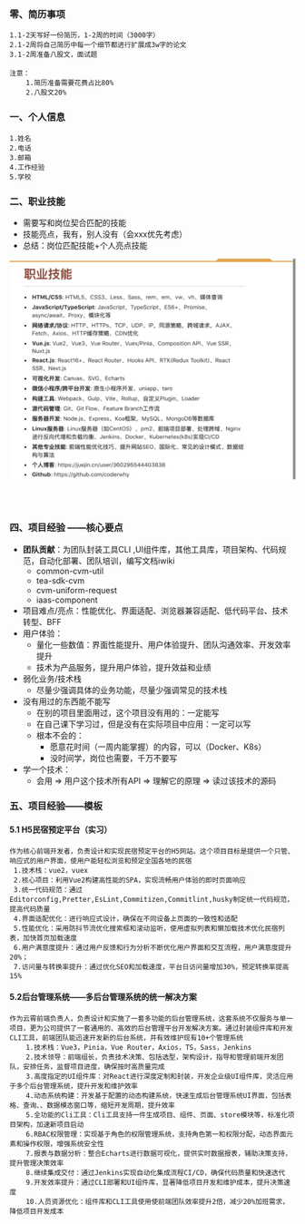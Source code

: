 ### 零、简历事项

```
1.1-2天写好一份简历，1-2周的时间（3000字）
2.1-2周将自己简历中每一个细节都进行扩展成3w字的论文
3.1-2周准备八股文，面试题

注意：
	1.简历准备需要花费占比80%
	2.八股文20%
```



### 一、个人信息

```
1.姓名 
2.电话
3.邮箱
4.工作经验
5.学校
```

### 二、职业技能

- 需要写和岗位契合匹配的技能
- 技能亮点，我有，别人没有（会xxx优先考虑）
- 总结：岗位匹配技能+个人亮点技能

![](./images/skills_01.png)

```

   
```

### 四、项目经验 ——核心要点

- **团队贡献**：为团队封装工具CLI ,UI组件库，其他工具库，项目架构、代码规范，自动化部署、团队培训，编写文档iwiki
  - common-cvm-util
  - tea-sdk-cvm
  - cvm-uniform-request
  - iaas-component
- 项目难点/亮点：性能优化、界面适配、浏览器兼容适配、低代码平台、技术转型、BFF
- 用户体验：
  - 量化一些数值：界面性能提升、用户体验提升、团队沟通效率、开发效率提升
  - 技术为产品服务，提升用户体验，提升效益和业绩
- 弱化业务/技术栈
  - 尽量少强调具体的业务功能，尽量少强调常见的技术栈 
- 没有用过的东西能不能写
  - 在别的项目里面用过，这个项目没有用的：一定能写
  - 在自己课下学习过，但是没有在实际项目中应用：一定可以写
  - 根本不会的：
    - 愿意花时间（一周内能掌握）的内容，可以（Docker、K8s）
    - 没时间学，岗位也需要，千万不要写
- 学一个技术：
  - 会用 => 用户这个技术所有API => 理解它的原理 => 读过该技术的源码

### 五、项目经验——模板

#### 5.1 H5民宿预定平台（实习）

```
作为核心前端开发者，负责设计和实现民宿预定平台的H5网站。这个项目目标是提供一个只管、响应式的用户界面，使用户能轻松浏览和预定全国各地的民宿
 1.技术栈：vue2，vuex
 2.核心项目：利用Vue2构建高性能的SPA，实现流畅用户体验的即时页面响应
 3.统一代码规范：通过Editorconfig,Pretter,EsLint,Commitizen,Commitlint,husky制定统一代码规范，提高代码质量
 4.界面适配优化：进行响应式设计，确保在不同设备上页面的一致性和适配
 5.性能优化：采用防抖节流优化搜索框和滚动监听，使用虚拟列表和懒加载技术优化民宿列表，加快首页加载速度
 6.用户满意度提升：通过用户反馈和行为分析不断优化用户界面和交互流程，用户满意度提升20%；
 7.访问量与转换率提升：通过优化SEO和加载速度，平台日访问量增加30%，预定转换率提高15%
```

#### 5.2后台管理系统——多后台管理系统的统一解决方案

```
作为云霄前端负责人，负责设计和实施了一套多功能的后台管理系统，这套系统不仅服务与单一项目，更为公司提供了一套通用的、高效的后台管理平台开发解决方案。通过封装组件库和开发CLI工具，前端团队能迅速开发新的后台系统，并有效维护现有10+个管理系统
	1.技术栈：Vue3，Pinia，Vue Router，Axios，TS，Sass，Jenkins
	2.技术领导：前端组长，负责技术决策、包括选型，架构设计，指导和管理前端开发团队，安排任务，监督项目进度，确保按时高质量完成
	3.高度指定的UI组件库：对React进行深度定制和封装，开发企业级UI组件库，灵活应用于多个后台管理系统，提升开发和维护效率
	4.动态系统构建：开发基于配置的动态构建系统，快速生成后台管理系统UI界面，包括表格、查询、、数据模态窗口等，缩短开发周期，提升效率
	5.全功能的Cli工具：Cli工具支持一件生成项目、组件、页面、store模块等，标准化项目架构，加速新项目启动
	6.RBAC权限管理：实现基于角色的权限管理系统，支持角色第一和权限分配，动态界面元素和操作权限，增强系统安全性
	7.报表与数据分析：整合Echarts进行数据可视化，提供实时数据报表，辅助决策支持，提升管理决策效率
	8.继续集成交付：通过Jenkins实现自动化集成流程CI/CD，确保代码质量和快速迭代
	9.开发效率提升：通过CLI部署和UI组件库，显著降低项目开发和维护成本，提升决策速度
	10.人员资源优化：组件库和CLI工具使用使前端团队效率提升2倍，减少20%加班需求，降低项目开发成本
```



